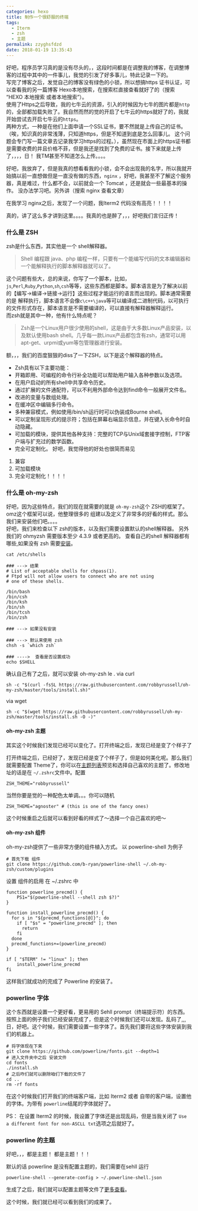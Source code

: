 ```yaml
---
categories: hexo
title: 制作一个很舒服的终端
tags:
  - Iterm
  - zsh
  - 主题
permalink: zzyghsfdzd
date: 2018-01-19 13:35:43
---
```

好吧，程序员学习真的是没有尽头的，，这段时间都是在调整我的博客，在调整博客的过程中其中的一件事儿，我觉的引发了好多事儿，特此记录一下的。     
写完了博客之后，发觉自己的博客没有绿色的小锁，所以想搞https 证书认证，可以查看我的另一篇博客 Hexo本地搜索，在搜索栏直接查看就好了的（搜索 “HEXO 本地搜索 或者本地搜索”）。          
使用了Https之后导致，我的七牛云的资源，引入的时候因为七牛的图片都是`http`的，全部都加载失败了。我自然而然的觉的开启了七牛云的https就好了的，我就开始尝试去开启七牛云的`https`。         
两种方式，一种是在他们上面申请一个SSL证书，要不然就是上传自己的证书。（唉，知识真的非常浅薄，只知道https，但是不知道到底是怎么回事儿。
这个问题会专门写一篇文章去记录我学习https的过程。），虽然现在市面上的https证书都是需要收费的并且价格不菲，但是我还是找到了免费的证书。接下来就是上传了，，，，日！  我TM甚至不知道怎么上传。。。。

<!--more-->

好吧，我放弃了，但是我真的想看看我的小锁，会不会出现我的名字，所以我就开始搞以前一直想做但是一直没有做的东西，`nginx` ，好吧，我甚至不了解这个服务器，真是难过，什么都不会，以前就会一个 Tomcat ，还是就会一些最基本的操作。 没办法学习吧。另外讲（搜索 nginx 查看文章）

在我学习 nginx之后，发现了一个问题，我Iterm2 代码没有高亮！！！！

真的，讲了这么多才讲到这里。。。。我真的也是醉了，，，好吧我们言归正传！

### 什么是 ZSH
zsh是什么东西，其实他是一个 shell解释器。
> Shell 编程跟 java、php 编程一样，只要有一个能编写代码的文本编辑器和一个能解释执行的脚本解释器就可以了。

这个问题有些大，总的来说，你写了一个脚本，比如，`js`,`Perl`,`Ruby`,`Python`,`sh`,`csh`等等，这些东西都是脚本。脚本语言是为了解决以前的【编写->编译->链接->运行】这些过程才能运行的语言而出现的。脚本通常需要的是 解释执行，脚本语言不会像`c\c++\java`等可以编译成二进制代码，以可执行的文件形式存在，脚本语言是不需要编译的，可以直接有解释器解释运行。      
而zsh就是其中一种，他有什么特点呢？
> Zsh是一个Linux用户很少使用的shell，这是由于大多数Linux产品安装，以及默认使用bash shell。几乎每一款Linux产品都包含有zsh，通常可以用apt-get、urpmi或yum等包管理器进行安装。

额，，，我们的百度狠狠的diss了一下ZSH，以下是这个解释器的特点。
* Zsh具有以下主要功能：
* 开箱即用、可编程的命令行补全功能可以帮助用户输入各种参数以及选项。
* 在用户启动的所有shell中共享命令历史。
* 通过扩展的文件通配符，可以不利用外部命令达到find命令一般展开文件名。
* 改进的变量与数组处理。
* 在缓冲区中编辑多行命令。
* 多种兼容模式，例如使用/bin/sh运行时可以伪装成Bourne shell。
* 可以定制呈现形式的提示符；包括在屏幕右端显示信息，并在键入长命令时自动隐藏。
* 可加载的模块，提供其他各种支持：完整的TCP与Unix域套接字控制，FTP客户端与扩充过的数学函数。
* 完全可定制化。
好吧，我觉得他的好处也很简而易见
1. 兼容
2. 可加载模块
3. 完全可定制化！！！！

### 什么是 oh-my-zsh

好吧，因为这些特点，我们的现在就需要的就是 `oh-my-zsh`这个 ZSH的框架了。omz这个框架可以说，他整理很多的 组建以及定义了非常多的好看的样式。那么我们来安装他们吧。。。。      
好吧，我们来检查以下 zsh的版本，以及我们需要设置默认的shell解释器。 另外我们的 ohmyzsh 需要版本至少 4.3.9 或者更高的。
查看自己的shell 解释器都有哪些,如果没有 zsh 需要[安装](https://github.com/robbyrussell/oh-my-zsh)。
````shell
cat /etc/shells

### ---> 结果
# List of acceptable shells for chpass(1).
# Ftpd will not allow users to connect who are not using
# one of these shells.

/bin/bash
/bin/csh
/bin/ksh
/bin/sh
/bin/tcsh
/bin/zsh

### ---> 如果没有安装

### ---> 默认来使用 zsh
chsh -s `which zsh`

### ---->  查看是否设置成功
echo $SHELL
````
确认自己有了之后，就可以安装 oh-my-zsh le .
via curl
````
sh -c "$(curl -fsSL https://raw.githubusercontent.com/robbyrussell/oh-my-zsh/master/tools/install.sh)"
````
via wget
````
sh -c "$(wget https://raw.githubusercontent.com/robbyrussell/oh-my-zsh/master/tools/install.sh -O -)"
````

#### oh-my-zsh 主题
其实这个时候我们发现已经可以变化了。打开终端之后，发现已经是变了个样子了

打开终端之后，已经好了，发现已经是变了个样子了，但是如何美化呢。那么我们就需要配置 Theme了，你可以在[主题列表](https://github.com/robbyrussell/oh-my-zsh/wiki/Themes)预览和选择自己喜欢的主题了。修改地址的话是在 `~/.zshrc`文件中。配置
````sehll
ZSH_THEME="robbyrussell"
````
当然你要是觉的一种配色太单调。。。你可以随机
````sehll
ZSH_THEME="agnoster" # (this is one of the fancy ones)
````
这个时候重启之后就可以看到好看的样式了～选择一个自己喜欢的吧～
#### oh-my-zsh 组件
oh-my-zsh提供了一些非常方便的组件植入方式。
以 powerline-shell 为例子
````
# 首先下载 组件
git clone https://github.com/b-ryan/powerline-shell ~/.oh-my-zsh/custom/plugins
````
设置 组件的启用 在 ~/.zshrc 中
````
function powerline_precmd() {
    PS1="$(powerline-shell --shell zsh $?)"
}

function install_powerline_precmd() {
  for s in "${precmd_functions[@]}"; do
    if [ "$s" = "powerline_precmd" ]; then
      return
    fi
  done
  precmd_functions+=(powerline_precmd)
}

if [ "$TERM" != "linux" ]; then
    install_powerline_precmd
fi
````
这样我们就成功的完成了 Powerline 的安装了。

### powerline 字体
这个东西就是设置一个更好看，更易用的 Sehll prompt（终端提示符）的东西。     
按照上面的例子我们已经安装完成了，但是这个时候我们还可以发现。乱码了,,,日，好吧。这个时候，我们需要设置一些字体了。首先我们要将这些字体安装到我们的机器上。
````sehll
# 将字体现在下来
git clone https://github.com/powerline/fonts.git --depth=1
# 进入文件夹中之后 安装文件
cd fonts
./install.sh
# 之后咋们就可以删除咱们下载的文件了
cd ..
rm -rf fonts
````
在这个时候我们打开我们的终端客户端，比如 Iterm2 或者 自带的客户端，设置他的字体。为带有 `powerline`结尾的字体就好了。

PS： 在设置 Iterm2 的时候，我设置了字体还是出现乱码，但是当我关闭了 `Use a different font for non-ASCLL txt`选项之后就好了。

### powerline 的主题
好吧，，，都是主题！  都是主题！！！

默认的话 powerline 是没有配置主题的，我们需要在sehll 运行
````shell
powerline-shell --generate-config > ~/.powerline-shell.json
````
生成了之后，我们就可以配置主题等文件了[更多查看](https://github.com/b-ryan/powerline-shell#customization)。

这个时候，我们就已经可以看到我们的成果了。
